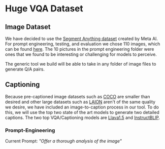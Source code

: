 # Huge VQA Dataset

## Image Dataset
We have decided to use the [Segment Anything dataset](https://segment-anything.com/dataset/index.html)
created by Meta AI. For prompt engineering, testing, and evaluation we chose 110 images, which
can be found [here](./image_subset). The 10 pictures in the prompt engineering folder were
ones that we found to be interesting or challenging for models to perceive.

The generic tool we build will be able to take in any folder of image files to generate
Q/A pairs.

## Captioning
Because pre-captioned image datasets such as [COCO](https://cocodataset.org/#home) are smaller than
desired and other large datasets such as [LAION](https://laion.ai/projects/) aren't of the same
quality we desire, we have included an image-to-caption process in our tool. To do this,
we will use the top two state of the art models to generate two detailed captions.
The two top VQA/Captioning models are [Llava1.5](https://llava-vl.github.io/) and
[InstructBLIP](https://arxiv.org/abs/2305.06500).

### Prompt-Engineering
Current Prompt: *"Offer a thorough analysis of the image"*

